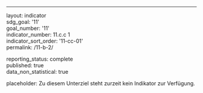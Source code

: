 ---
layout: indicator    
sdg_goal: '11'    
goal_number: '11'    
indicator_number: 11.c.c 1  
indicator_sort_order: '11-cc-01'    
permalink: /11-b-2/    

reporting_status: complete    
published: true    
data_non_statistical: true    

placeholder: Zu diesem Unterziel steht zurzeit kein Indikator zur Verfügung.
